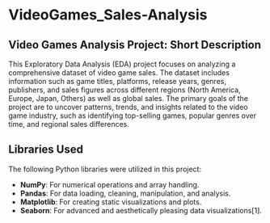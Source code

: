 # VideoGames_Sales-Analysis
## Video Games Analysis Project: Short Description

This Exploratory Data Analysis (EDA) project focuses on analyzing a comprehensive dataset of video game sales. The dataset includes information such as game titles, platforms, release years, genres, publishers, and sales figures across different regions (North America, Europe, Japan, Others) as well as global sales. The primary goals of the project are to uncover patterns, trends, and insights related to the video game industry, such as identifying top-selling games, popular genres over time, and regional sales differences.

## Libraries Used

The following Python libraries were utilized in this project:

- **NumPy**: For numerical operations and array handling.
- **Pandas**: For data loading, cleaning, manipulation, and analysis.
- **Matplotlib**: For creating static visualizations and plots.
- **Seaborn**: For advanced and aesthetically pleasing data visualizations[1].

